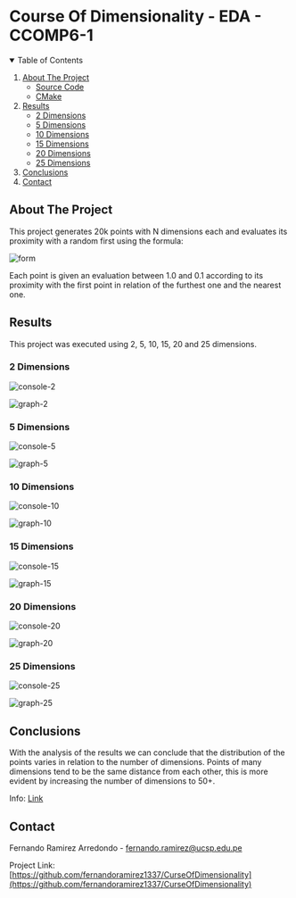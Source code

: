 # Course Of Dimensionality - EDA - CCOMP6-1
<!-- TABLE OF CONTENTS -->
<details open="open">
  <summary>Table of Contents</summary>
  <ol>
    <li>
      <a href="#about-the-project">About The Project</a>
      <ul>
        <li><a href="#src">Source Code</a></li>
        <li><a href="#make">CMake</a></li>
      </ul>
    </li>
    <li>
      <a href="#results">Results</a>
      <ul>
        <li><a href="#2-Dimensions">2 Dimensions</a></li>
        <li><a href="#5-Dimensions">5 Dimensions</a></li>
        <li><a href="#10-Dimensions">10 Dimensions</a></li>
        <li><a href="#15-Dimensions">15 Dimensions</a></li>
        <li><a href="#20-Dimensions">20 Dimensions</a></li>
        <li><a href="#25-Dimensions">25 Dimensions</a></li>
      </ul>
    </li>
    <li><a href="#conclusions">Conclusions</a></li>
    <li><a href="#contact">Contact</a></li>
  </ol>
</details>

<!-- ABOUT THE PROJECT -->
## About The Project

This project generates 20k points with N dimensions each and evaluates its proximity with a random first using the formula:

![form](https://github.com/fernandoramirez1337/CurseOfDimensionality/blob/main/images/formula.png)

Each point is given an evaluation between 1.0 and 0.1 according to its proximity with the first point in relation of the furthest one and the nearest one.

<!-- RESULTS -->
## Results

This project was executed using 2, 5, 10, 15, 20 and 25 dimensions.

### 2 Dimensions

![console-2](https://github.com/fernandoramirez1337/CurseOfDimensionality/blob/main/images/console_02.png)

![graph-2](https://github.com/fernandoramirez1337/CurseOfDimensionality/blob/main/images/graph_02.png)

### 5 Dimensions

![console-5](https://github.com/fernandoramirez1337/CurseOfDimensionality/blob/main/images/console_05.png)

![graph-5](https://github.com/fernandoramirez1337/CurseOfDimensionality/blob/main/images/graph_05.png)

### 10 Dimensions

![console-10](https://github.com/fernandoramirez1337/CurseOfDimensionality/blob/main/images/console_10.png)

![graph-10](https://github.com/fernandoramirez1337/CurseOfDimensionality/blob/main/images/graph_10.png)

### 15 Dimensions

![console-15](https://github.com/fernandoramirez1337/CurseOfDimensionality/blob/main/images/console_15.png)

![graph-15](https://github.com/fernandoramirez1337/CurseOfDimensionality/blob/main/images/graph_15.png)

### 20 Dimensions

![console-20](https://github.com/fernandoramirez1337/CurseOfDimensionality/blob/main/images/console_20.png)

![graph-20](https://github.com/fernandoramirez1337/CurseOfDimensionality/blob/main/images/graph_20.png)

### 25 Dimensions

![console-25](https://github.com/fernandoramirez1337/CurseOfDimensionality/blob/main/images/console_25.png)

![graph-25](https://github.com/fernandoramirez1337/CurseOfDimensionality/blob/main/images/graph_25.png)

<!-- CONCLUSIONS -->
## Conclusions

With the analysis of the results we can conclude that the distribution of the points varies in relation to the number of dimensions.
Points of many dimensions tend to be the same distance from each other, this is more evident by increasing the number of dimensions to 50+. 

Info: [Link](https://www.cs.cornell.edu/courses/cs4780/2018fa/lectures/lecturenote02_kNN.html)

<!-- CONTACT -->
## Contact

Fernando Ramirez Arredondo - fernando.ramirez@ucsp.edu.pe

Project Link: [https://github.com/fernandoramirez1337/CurseOfDimensionality](https://github.com/fernandoramirez1337/CurseOfDimensionality)

